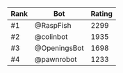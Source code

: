 Rank|Bot|Rating
---|---|---
#1|@RaspFish|2299
#2|@colinbot|1935
#3|@OpeningsBot|1698
#4|@pawnrobot|1233
